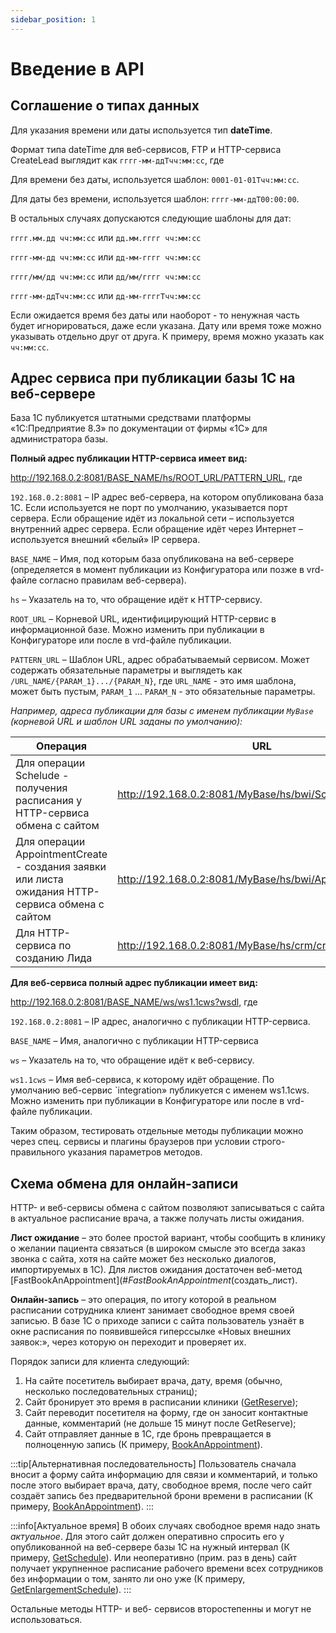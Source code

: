 ```yaml
---
sidebar_position: 1
---
```


# Введение в API

[//]: # (TODO fix links)

## Соглашение о типах данных

Для указания времени или даты используется тип **dateTime**.

Формат типа dateTime для веб-сервисов, FTP и HTTP-сервиса CreateLead выглядит как `гггг-мм-ддTчч:мм:сс`, где

Для времени без даты, используется шаблон: `0001-01-01Tчч:мм:сс`.

Для даты без времени, используется шаблон: `гггг-мм-ддT00:00:00`.

В остальных случаях допускаются следующие шаблоны для дат:

`гггг.мм.дд чч:мм:сс` или `дд.мм.гггг чч:мм:сс`

`гггг-мм-дд чч:мм:сс` или `дд-мм-гггг чч:мм:сс`

`гггг/мм/дд чч:мм:сс` или `дд/мм/гггг чч:мм:сс`

`гггг-мм-ддTчч:мм:сс` или `дд-мм-ггггTчч:мм:сс`

Если ожидается время без даты или наоборот - то ненужная часть будет игнорироваться, даже если указана. Дату или время
тоже можно указывать отдельно друг от друга. К примеру, время можно указать как `чч:мм:сс`.

## Адрес сервиса при публикации базы 1С на веб-сервере

База 1С публикуется штатными средствами платформы «1С:Предприятие 8.3» по документации от фирмы «1С» для администратора
базы.

**Полный адрес публикации HTTP-сервиса имеет вид:**

http://192.168.0.2:8081/BASE_NAME/hs/ROOT_URL/PATTERN_URL, где

`192.168.0.2:8081` – IP адрес веб-сервера, на котором опубликована база 1С.
Если используется не порт по умолчанию, указывается порт сервера.
Если обращение идёт из локальной сети – используется внутренний адрес сервера.
Если обращение идёт через Интернет – используется внешний «белый» IP сервера.

`BASE_NAME` – Имя, под которым база опубликована на веб-сервере (определяется в момент публикации из Конфигуратора или
позже в vrd-файле согласно правилам веб-сервера).

`hs` – Указатель на то, что обращение идёт к HTTP-сервису.

`ROOT_URL` – Корневой URL, идентифицирующий HTTP-сервис в информационной базе. Можно изменить при публикации в
Конфигураторе или после в vrd-файле публикации.

`PATTERN_URL` – Шаблон URL, адрес обрабатываемый сервисом. Может содержать обязательные параметры и выглядеть как
`/URL_NAME/{PARAM_1}.../{PARAM_N}`, где `URL_NAME` - это имя шаблона, может быть пустым, `PARAM_1` ... `PARAM_N` - это
обязательные параметры.

*Например, адреса публикации для базы с именем публикации `MyBase` (корневой URL и шаблон URL заданы по умолчанию):*

| Операция                                                                                         | URL                                                     |
|--------------------------------------------------------------------------------------------------|---------------------------------------------------------|
| Для операции Schelude - получения расписания у HTTP-сервиса обмена с сайтом                      | http://192.168.0.2:8081/MyBase/hs/bwi/Schedule          |
| Для операции AppointmentCreate - создания заявки или листа ожидания HTTP-сервиса обмена с сайтом | http://192.168.0.2:8081/MyBase/hs/bwi/AppointmentCreate |
| Для HTTP-сервиса по созданию Лида                                                                | http://192.168.0.2:8081/MyBase/hs/crm/createlead        |

**Для веб-сервиса полный адрес публикации имеет вид:**

http://192.168.0.2:8081/BASE_NAME/ws/ws1.1cws?wsdl, где

`192.168.0.2:8081` – IP адрес, аналогично с публикации HTTP-сервиса.

`BASE_NAME` – Имя, аналогично с публикации HTTP-сервиса

`ws` – Указатель на то, что обращение идёт к веб-сервису.

`ws1.1cws` – Имя веб-сервиса, к которому идёт обращение. По умолчанию веб-сервис `integration» публикуется с именем
ws1.1cws. Можно изменить при публикации в Конфигураторе или после в vrd-файле публикации.

Таким образом, тестировать отдельные методы публикации можно через спец. сервисы и плагины браузеров при условии
строго-правильного указания параметров методов.

## Схема обмена для онлайн-записи

HTTP- и веб-сервисы обмена с сайтом позволяют записываться с сайта в актуальное расписание врача, а также получать листы
ожидания.

**Лист ожидание** – это более простой вариант, чтобы сообщить в клинику о желании пациента связаться (в широком смысле
это всегда заказ звонка с сайта, хотя на сайте может без несколько диалогов, импортируемых в 1С). Для листов ожидания
достаточен веб-метод [FastBookAnAppointment](#_FastBookAnAppointment_(создать_лист).

**Онлайн-запись** – это операция, по итогу которой в реальном расписании сотрудника клиент занимает свободное время
своей записью. В базе 1С о приходе записи с сайта пользователь узнаёт в окне расписания по появившейся гиперссылке
«Новых внешних заявок:», через которую он переходит и проверяет их.

Порядок записи для клиента следующий:

1. На сайте посетитель выбирает врача, дату, время (обычно, несколько последовательных страниц);
2. Сайт бронирует это время в расписании клиники ([GetReserve](#_Reservation (Создание брони)));
3. Сайт переводит посетителя на форму, где он заносит контактные данные, комментарий (не дольше 15 минут после
   GetReserve);
4. Сайт отправляет данные в 1С, где бронь превращается в полноценную запись (К
   примеру, [BookAnAppointment](#_AppointmentCreate (Создание заявки или листа ожидания))).

:::tip[Альтернативная последовательность]
Пользователь сначала вносит а форму сайта информацию для связи и комментарий, и только после этого выбирает врача, дату,
свободное время, после чего сайт создаёт запись без предварительной брони времени в расписании (К
примеру, [BookAnAppointment](#_AppointmentCreate (Создание заявки или листа ожидания))).
:::

:::info[Актуальное время]
В обоих случаях свободное время надо знать *актуальное*. Для этого сайт должен оперативно спросить его у опубликованной
на веб-сервере базы 1С на нужный интервал (К примеру, [GetSchedule](#_Schedule (Графики расписания))). Или
неоперативно (прим. раз в день) сайт получает укрупненное расписание рабочего времени всех сотрудников без информации о
том, занято ли оно уже (К примеру, [GetEnlargementSchedule](#_Schedule (Графики расписания))).
:::

Остальные методы HTTP- и веб- сервисов второстепенны и могут не использоваться.